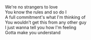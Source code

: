 We're no strangers to love\
You know the rules and so do I\
A full commitment's what I'm thinking of\
You wouldn't get this from any other guy\
I just wanna tell you how I'm feeling\
Gotta make you understand
